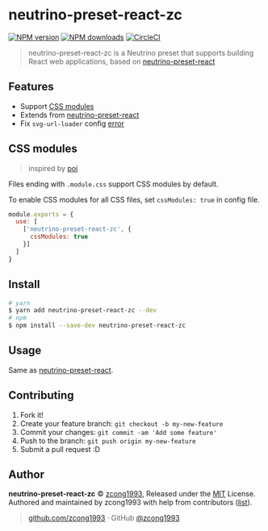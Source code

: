 # neutrino-preset-react-zc

[![NPM version](https://img.shields.io/npm/v/neutrino-preset-react-zc.svg?style=flat)](https://npmjs.com/package/neutrino-preset-react-zc) [![NPM downloads](https://img.shields.io/npm/dm/neutrino-preset-react-zc.svg?style=flat)](https://npmjs.com/package/neutrino-preset-react-zc) [![CircleCI](https://circleci.com/gh/zcong1993/neutrino-preset-react-zc/tree/master.svg?style=shield)](https://circleci.com/gh/zcong1993/neutrino-preset-react-zc/tree/master)

> neutrino-preset-react-zc is a Neutrino preset that supports building React web applications, based on [neutrino-preset-react](https://github.com/mozilla-neutrino/neutrino-dev/tree/master/packages/neutrino-preset-react)

## Features

- Support [CSS modules](https://github.com/css-modules/css-modules)
- Extends from [neutrino-preset-react](https://github.com/mozilla-neutrino/neutrino-dev/tree/master/packages/neutrino-preset-react)
- Fix `svg-url-loader` config [error](https://github.com/mozilla-neutrino/neutrino-dev/issues/272)

## CSS modules

> inspired by [poi](https://poi.js.org)

Files ending with `.module.css` support CSS modules by default.

To enable CSS modules for all CSS files, set `cssModules: true` in config file.

```js
module.exports = {
  use: [
    ['neutrino-preset-react-zc', {
      cssModules: true
    }]
  ]
}
```

## Install

```bash
# yarn
$ yarn add neutrino-preset-react-zc --dev
# npm
$ npm install --save-dev neutrino-preset-react-zc
```

## Usage

Same as [neutrino-preset-react](https://github.com/mozilla-neutrino/neutrino-dev/tree/master/packages/neutrino-preset-react).

## Contributing

1. Fork it!
2. Create your feature branch: `git checkout -b my-new-feature`
3. Commit your changes: `git commit -am 'Add some feature'`
4. Push to the branch: `git push origin my-new-feature`
5. Submit a pull request :D


## Author

**neutrino-preset-react-zc** © [zcong1993](https://github.com/zcong1993), Released under the [MIT](./LICENSE) License.<br>
Authored and maintained by zcong1993 with help from contributors ([list](https://github.com/zcong1993/neutrino-preset-react-zc/contributors)).

> [github.com/zcong1993](https://github.com/zcong1993) · GitHub [@zcong1993](https://github.com/zcong1993)
